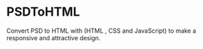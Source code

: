 # PSDToHTML
Convert PSD to HTML with (HTML , CSS and JavaScript) to make a responsive and attractive design.
